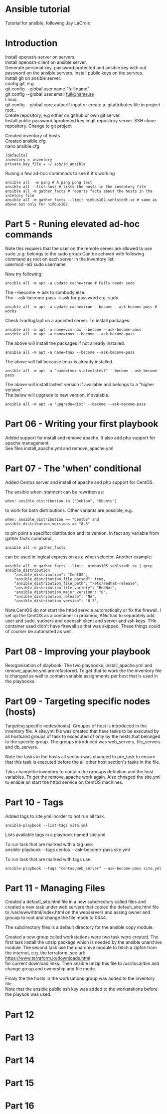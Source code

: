 # Ansible tutorial

Tutorial for ansible, following Jay LaCroix  

# Introduction  
Install openssh-server on servers.  
Install openssh-client on ansible server.  
Generate personal key, password protected and ansible key with out password on the ansible servers. Install public keys on the servres.  
Install git on ansible server.  
config git, e.g.  
git config --global user.name "full name"  
git config --global user.email  full@name.se  
Linux:  
git config --global core.autocrlf input
or create a .gitattributes file in project root..  
Create repository, e.g either on github or own git server.  
Install public password åprotected key in git repository server.
SSH clone repository. Change to git project  

Created inventory of hosts  
Created ansible.cfg:  
nano ansible.cfg   

    [defaults]  
    inventory = inventory  
    private_key_file = ~/.ssh/id_ansible  


Runing a few ad-hoc commnads to see if it's working  

    ansible all  -m ping # A ping pong test  
    ansible all --list-host # lists the hosts in the inventory file  
    ansible all -m gather_facts # reports facts about the hosts in the invetory file  
    ansible all -m gather_facts --limit nimbus102.sehlstedt.se # same as above but only for nimbus102  

# Part 5 - Runing elevated ad-hoc commands  
Note this requiers that the user on the remote server are allowed to use sudo.,e.g. belongs to the sudo group
Can be achived with following command as root on each server in the inventory list:  
    usermod -aG sudo username    

Now try following:  

    ansible all -m apt -a update_cache=true # Fails needs sudo  

The --become -> ask to sombody else.  
The --ask-become-pass -> ask for password e.g. sudo   

    ansible all -m apt -a update_cache=true --become --ask-become-pass # works  

Check /var/log/apt on a apointed server. To install packages:  

    ansible all -m apt -a name=vim-nox --become --ask-become-pass  
    ansible all -m apt -a name=tmux --become --ask-become-pass  

The above will install the packages if not already installed.  

    ansible all -m apt -a name=tmux --become --ask-become-pass  
The above will fail because tmux is already installed.  

    ansible all -m apt -a "name=tmux state=latest" --become --ask-become-pass  
The above will install lastest version if available and belongs to a "higher version"  
The below will upgrade to new version, if avaiable.  

    ansible all -m apt -a "upgrade=dist" --become --ask-become-pass  

# Part 06 - Writing your first playbook
Added support for install and remove apache. It also add php support for apache management.  
See files install_apache.yml and  remove_apache.yml   
# Part 07 - The 'when' conditional
Added Centos server and install of apache and php support for CentOS.  

The ansible when: statment can be rewritten as:  

    when: ansible_distribution in ["Debian", "Ubuntu"]  

to work for both distributions. Other variants are possible, e.g.

    when: ansible_distribution == "CentOS" and ansible_distribution_versions == "8.3"  

to pin point a specifict distribution and its version. In fact any variable from gather facts command,  

    ansible all -m gather_facts  

 can be used in logical expression as a when selector. Another example:  

    ansible all -m gather_facts --limit  nimbus105.sehlstedt.se | grep ansible_distribution  
        "ansible_distribution": "CentOS",  
        "ansible_distribution_file_parsed": true,  
        "ansible_distribution_file_path": "/etc/redhat-release",  
        "ansible_distribution_file_variety": "RedHat",  
        "ansible_distribution_major_version": "8",  
        "ansible_distribution_release": "NA",  
        "ansible_distribution_version": "8.3",  

Note:CentOS do not start the httpd servcie automatically or fix the firewall. I set up the CentOS as a container in proxmox, ANd had to separately add user and sudo, sudoers and openssh client and server and ssh keys. THe container used didn't have firewall so that was skipped. These things could of courser be automated as well.


# Part 08 - Improving your playbook
Reorganisation of playbook. The two playbooks, install_apache.yml and remove_apache.yml are refactored. To get that to work the the inventory file is changed as well to contain variable assignments per host that is used in the playbooks.   

# Part 09 - Targeting specific nodes (hosts)
Targeting specific nodes(hosts). Groupes of host is introduced in the inventory file.
A site.yml file was created that have tasks to be executed by all hostsand groups of task to excecuted of only by the hosts that belonged to the specific group. The groups introduced was web_servers, file_servers and db_servers.

Note the tasks in the hosts all section was changed to pre_task to ensure that this task is executed before the all other host section's tasks in the file.

Taks changethe inventory to contain the grouups definition and the host variables. To get the remove_apache work again. Also chnaged the site.yml to enable an start the httpd service on CentOS machines.

# Part 10 - Tags
Added tags to site.yml inorder to not run all task.  

    ansible-playbook --list-tags site.yml  

Lists available tags in a playbook named site.yml

To run task that are marked with a tag use:  
    ansible-playbook --tags centos --ask-become-pass site.yml  

To run task that are marked with  tags use:  

    ansible-playbook --tags "centos,web_server" --ask-become-pass site.yml  


# Part 11 - Managing Files

Created a default_site.html file in a new subdirectory called files and created a new task under web servers that copied the default_site.html file to /var/www/html/index.html on the webservers and assing owner and grouop to root and change the file mode to 0644.  

The subdirectory files is a default directory for the ansible copy module.

Created a new group called workstations were two task were created. The first task install
the unzip package which is needed by the ansible unarchive module. The second task use the unarchive module to fetch a zipfile from the internet, e.g. the terraform, see url:
https://www.terraform.io/downloads.html  
 for current download links. Then ansible unzip this file to /usr/local/bin and change group and ownership and file mode.  

Finaly the the hosts in the worksations group was added to the inventory file.   
Note that the ansible public ssh key was added to the workstations before the playbok was used.  

# Part 12  

# Part 13  

# Part 14  

# Part 15  

# Part 16  
